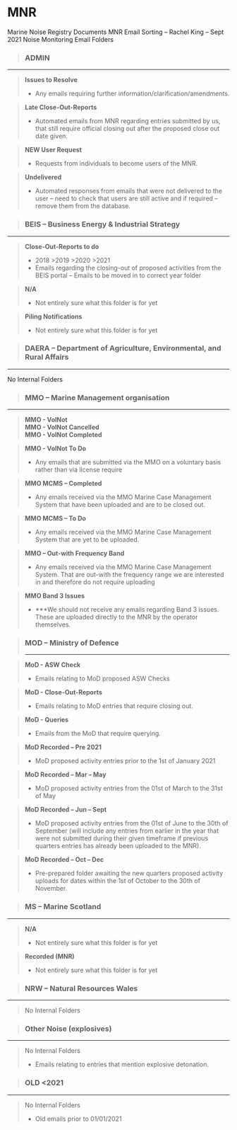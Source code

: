 # MNR
Marine Noise Registry Documents
MNR Email Sorting – Rachel King – Sept 2021
Noise Monitoring Email Folders

>### ADMIN  
------
>	**Issues to Resolve**
>- Any emails requiring further information/clarification/amendments.  

>	**Late Close-Out-Reports**
>- Automated emails from MNR regarding entries submitted by us, that still require official closing out after the proposed close out date given.  

>	**NEW User Request**
>- Requests from individuals to become users of the MNR.  

>	**Undelivered**
>- Automated responses from emails that were not delivered to the user – need to check that users are still active and if required – remove them from the database.

>### BEIS – Business Energy & Industrial Strategy
---------------------------------------------
> **Close-Out-Reports to do**
>- 2018 >2019 >2020 >2021  
>- Emails regarding the closing-out of proposed activities from the BEIS portal – Emails to be moved in to correct year folder   

> **N/A**     
>- Not entirely sure what this folder is for yet

> **Piling Notifications**
>- Not entirely sure what this folder is for yet

>### **DAERA – Department of Agriculture, Environmental, and Rural Affairs**
---------------------------------------
No Internal Folders  

>### **MMO – Marine Management organisation**
-------------------------------------
> **MMO - VolNot**  
> **MMO - VolNot Cancelled**   
> **MMO - VolNot Completed**     

> **MMO - VolNot To Do**   
>- Any emails that are submitted via the MMO on a voluntary basis rather than via license require

> **MMO MCMS – Completed**  
>- Any emails received via the MMO Marine Case Management System that have been uploaded and are to be closed out.  

> **MMO MCMS – To Do**
>- Any emails received via the MMO Marine Case Management System that are yet to be uploaded.  

> **MMO – Out-with Frequency Band**
>- Any emails received via the MMO Marine Case Management System. That are out-with the frequency range we are interested in and therefore do not require uploading  

> **MMO Band 3 Issues**
>- ***We should not receive any emails regarding Band 3 issues. These are uploaded directly to the MNR by the operator themselves.  


> ### **MOD – Ministry of Defence**
> ---------------------------------

>**MoD - ASW Check**
>- Emails relating to MoD proposed ASW Checks

>**MoD - Close-Out-Reports**
>- Emails relating to MoD entries that require closing out.

>**MoD - Queries**
>- Emails from the MoD that require querying.

> **MoD Recorded – Pre 2021**
>- MoD proposed activity entries prior to the 1st of January 2021  

> **MoD Recorded – Mar – May**
>- MoD proposed activity entries from the 01st of March to the 31st of May  

> **MoD Recorded – Jun – Sept**
>- MoD proposed activity entries from the 01st of June to the 30th of September (will include any entries from earlier in the year that were not submitted during their given timeframe if previous quarters entries has already been uploaded to the MNR).

> **MoD Recorded – Oct – Dec**
>- Pre-prepared folder awaiting the new quarters proposed activity uploads for dates within the 1st of October to the 30th of November.

> ### **MS – Marine Scotland**
--------------------
> **N/A**
>- Not entirely sure what this folder is for yet

>**Recorded (MNR)**
>- Not entirely sure what this folder is for yet
  
> ### **NRW – Natural Resources Wales**
---------------------------------------
> No Internal Folders

>### **Other Noise (explosives)**
---------------------------------
> No Internal Folders
>- Emails relating to entries that mention explosive detonation.

>### **OLD <2021**
------------------
>No Internal Folders
>- Old emails prior to 01/01/2021
